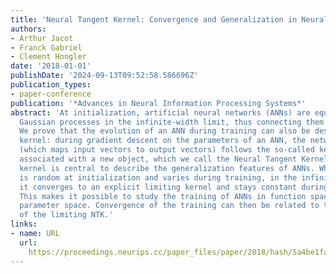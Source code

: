```yaml
---
title: 'Neural Tangent Kernel: Convergence and Generalization in Neural Networks'
authors:
- Arthur Jacot
- Franck Gabriel
- Clement Hongler
date: '2018-01-01'
publishDate: '2024-09-13T09:52:58.586696Z'
publication_types:
- paper-conference
publication: '*Advances in Neural Information Processing Systems*'
abstract: 'At initialization, artificial neural networks (ANNs) are equivalent to
  Gaussian processes in the infinite-width limit, thus connecting them to kernel methods.
  We prove that the evolution of an ANN during training can also be described by a
  kernel: during gradient descent on the parameters of an ANN, the network function
  (which maps input vectors to output vectors) follows the so-called kernel gradient
  associated with a new object, which we call the Neural Tangent Kernel (NTK). This
  kernel is central to describe the generalization features of ANNs. While the NTK
  is random at initialization and varies during training, in the infinite-width limit
  it converges to an explicit limiting kernel and stays constant during training.
  This makes it possible to study the training of ANNs in function space instead of
  parameter space. Convergence of the training can then be related to the positive-definiteness
  of the limiting NTK.'
links:
- name: URL
  url: 
    https://proceedings.neurips.cc/paper_files/paper/2018/hash/5a4be1fa34e62bb8a6ec6b91d2462f5a-Abstract.html
---
```

